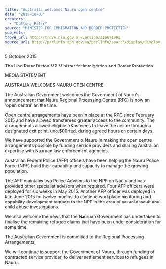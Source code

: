 ```yaml
---
title: "Australia welcomes Nauru open centre"
date: "2015-10-05"
creators:
  - "Dutton, Peter"
source: "MINISTER FOR IMMIGRATION AND BORDER PROTECTION"
subjects:
trove_url: http://trove.nla.gov.au/version/216671991
source_url: http://parlinfo.aph.gov.au/parlInfo/search/display/display.w3p;query=Id%3A%22media/pressrel/4117450%22
---
```


 

  5 October 2015 

  The Hon Peter Dutton MP  Minister for Immigration and Border Protection 

  MEOlA STATEMENT 

  AUSTRALIA WELCOMES NAURU OPEN CENTRE 

  The Australian Government welcomes the Government of Nauru's announcement that  Nauru Regional Processing Centre (RPC) is now an 'open centre' an the time. 

  Open centre arrangements have been in place at the RPC since February 2015 and  have allowed transferees greater access to the community. The arrangements allowed  eligible tr&nsferees to leave the centre through a designated exit point, une.$00rted.  during agreed hours on certain days. 

  We have supported the Government ol Nauru in making the open centre arrangements  possible by funding senrice providers and sharing Australian expertise with Nauruan law  enforcement agencies. 

  Australian Federal Police (AFP) officers have been helping the Nauru Police Force  (NPF) build their capability and capacity to manage the growing population. 

  The AFP maintains two Police Advisors to the NPF on Nauru and has provided other  specialist advisors when required. Four AFP officers were deployed for six weeks in  May 2015. Another AFP officer was deployed in late June 2015 for twelve monlhs, to  continue workplace mentoring and capability development support to the NPF in the  area of sexual assault and child abuse investigations. 

  We also welcome the news that the Nauruan Government has undertaken to finalise the  remaining refugee claims that have been under consideration for some time. 

  The Australian Government is committed to the Regional Processing Arrangements. 

  We will continue to support the Government of Nauru, through funding of contracted  service provider, to deliver settlement services to refugees in Nauru. 

